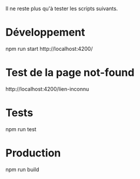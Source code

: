 Il ne reste plus qu'à tester les scripts suivants.

# Développement

npm run start
http://localhost:4200/

# Test de la page not-found

http://localhost:4200/lien-inconnu

# Tests

npm run test

# Production

npm run build
